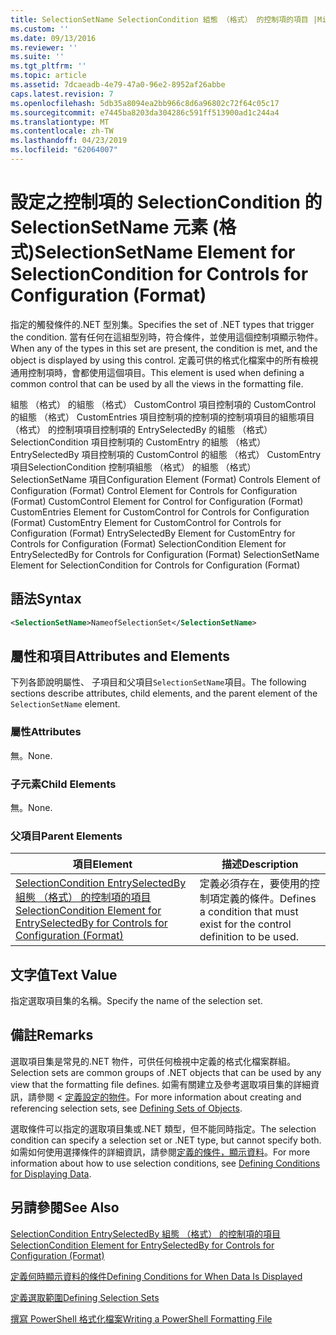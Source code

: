 ```yaml
---
title: SelectionSetName SelectionCondition 組態 （格式） 的控制項的項目 |Microsoft Docs
ms.custom: ''
ms.date: 09/13/2016
ms.reviewer: ''
ms.suite: ''
ms.tgt_pltfrm: ''
ms.topic: article
ms.assetid: 7dcaeadb-4e79-47a0-96e2-8952af26abbe
caps.latest.revision: 7
ms.openlocfilehash: 5db35a8094ea2bb966c8d6a96802c72f64c05c17
ms.sourcegitcommit: e7445ba8203da304286c591ff513900ad1c244a4
ms.translationtype: MT
ms.contentlocale: zh-TW
ms.lasthandoff: 04/23/2019
ms.locfileid: "62064007"
---
```

# <a name="selectionsetname-element-for-selectioncondition-for-controls-for-configuration-format"></a><span data-ttu-id="a5dc8-102">設定之控制項的 SelectionCondition 的 SelectionSetName 元素 (格式)</span><span class="sxs-lookup"><span data-stu-id="a5dc8-102">SelectionSetName Element for SelectionCondition for Controls for Configuration (Format)</span></span>

<span data-ttu-id="a5dc8-103">指定的觸發條件的.NET 型別集。</span><span class="sxs-lookup"><span data-stu-id="a5dc8-103">Specifies the set of .NET types that trigger the condition.</span></span> <span data-ttu-id="a5dc8-104">當有任何在這組型別時，符合條件，並使用這個控制項顯示物件。</span><span class="sxs-lookup"><span data-stu-id="a5dc8-104">When any of the types in this set are present, the condition is met, and the object is displayed by using this control.</span></span> <span data-ttu-id="a5dc8-105">定義可供的格式化檔案中的所有檢視通用控制項時，會都使用這個項目。</span><span class="sxs-lookup"><span data-stu-id="a5dc8-105">This element is used when defining a common control that can be used by all the views in the formatting file.</span></span>

<span data-ttu-id="a5dc8-106">組態 （格式） 的組態 （格式） CustomControl 項目控制項的 CustomControl 的組態 （格式） CustomEntries 項目控制項的控制項的控制項項目的組態項目 （格式） 的控制項項目控制項的 EntrySelectedBy 的組態 （格式） SelectionCondition 項目控制項的 CustomEntry 的組態 （格式） EntrySelectedBy 項目控制項的 CustomControl 的組態 （格式） CustomEntry 項目SelectionCondition 控制項組態 （格式） 的組態 （格式） SelectionSetName 項目</span><span class="sxs-lookup"><span data-stu-id="a5dc8-106">Configuration Element (Format) Controls Element of Configuration (Format) Control Element for Controls for Configuration (Format) CustomControl Element for Control for Configuration (Format) CustomEntries Element for CustomControl for Controls for Configuration (Format) CustomEntry Element for CustomControl for Controls for Configuration (Format) EntrySelectedBy Element for CustomEntry for Controls for Configuration (Format) SelectionCondition Element for EntrySelectedBy for Controls for Configuration (Format) SelectionSetName Element for SelectionCondition for Controls for Configuration (Format)</span></span>

## <a name="syntax"></a><span data-ttu-id="a5dc8-107">語法</span><span class="sxs-lookup"><span data-stu-id="a5dc8-107">Syntax</span></span>

```xml
<SelectionSetName>NameofSelectionSet</SelectionSetName>
```

## <a name="attributes-and-elements"></a><span data-ttu-id="a5dc8-108">屬性和項目</span><span class="sxs-lookup"><span data-stu-id="a5dc8-108">Attributes and Elements</span></span>

<span data-ttu-id="a5dc8-109">下列各節說明屬性、 子項目和父項目`SelectionSetName`項目。</span><span class="sxs-lookup"><span data-stu-id="a5dc8-109">The following sections describe attributes, child elements, and the parent element of the `SelectionSetName` element.</span></span>

### <a name="attributes"></a><span data-ttu-id="a5dc8-110">屬性</span><span class="sxs-lookup"><span data-stu-id="a5dc8-110">Attributes</span></span>

<span data-ttu-id="a5dc8-111">無。</span><span class="sxs-lookup"><span data-stu-id="a5dc8-111">None.</span></span>

### <a name="child-elements"></a><span data-ttu-id="a5dc8-112">子元素</span><span class="sxs-lookup"><span data-stu-id="a5dc8-112">Child Elements</span></span>

<span data-ttu-id="a5dc8-113">無。</span><span class="sxs-lookup"><span data-stu-id="a5dc8-113">None.</span></span>

### <a name="parent-elements"></a><span data-ttu-id="a5dc8-114">父項目</span><span class="sxs-lookup"><span data-stu-id="a5dc8-114">Parent Elements</span></span>

|<span data-ttu-id="a5dc8-115">項目</span><span class="sxs-lookup"><span data-stu-id="a5dc8-115">Element</span></span>|<span data-ttu-id="a5dc8-116">描述</span><span class="sxs-lookup"><span data-stu-id="a5dc8-116">Description</span></span>|
|-------------|-----------------|
|[<span data-ttu-id="a5dc8-117">SelectionCondition EntrySelectedBy 組態 （格式） 的控制項的項目</span><span class="sxs-lookup"><span data-stu-id="a5dc8-117">SelectionCondition Element for EntrySelectedBy for Controls for Configuration (Format)</span></span>](./selectioncondition-element-for-entryselectedby-for-controls-for-configuration-format.md)|<span data-ttu-id="a5dc8-118">定義必須存在，要使用的控制項定義的條件。</span><span class="sxs-lookup"><span data-stu-id="a5dc8-118">Defines a condition that must exist for the control definition to be used.</span></span>|

## <a name="text-value"></a><span data-ttu-id="a5dc8-119">文字值</span><span class="sxs-lookup"><span data-stu-id="a5dc8-119">Text Value</span></span>

<span data-ttu-id="a5dc8-120">指定選取項目集的名稱。</span><span class="sxs-lookup"><span data-stu-id="a5dc8-120">Specify the name of the selection set.</span></span>

## <a name="remarks"></a><span data-ttu-id="a5dc8-121">備註</span><span class="sxs-lookup"><span data-stu-id="a5dc8-121">Remarks</span></span>

<span data-ttu-id="a5dc8-122">選取項目集是常見的.NET 物件，可供任何檢視中定義的格式化檔案群組。</span><span class="sxs-lookup"><span data-stu-id="a5dc8-122">Selection sets are common groups of .NET objects that can be used by any view that the formatting file defines.</span></span> <span data-ttu-id="a5dc8-123">如需有關建立及參考選取項目集的詳細資訊，請參閱 <<c0> [ 定義設定的物件](./defining-selection-sets.md)。</span><span class="sxs-lookup"><span data-stu-id="a5dc8-123">For more information about creating and referencing selection sets, see [Defining Sets of Objects](./defining-selection-sets.md).</span></span>

<span data-ttu-id="a5dc8-124">選取條件可以指定的選取項目集或.NET 類型，但不能同時指定。</span><span class="sxs-lookup"><span data-stu-id="a5dc8-124">The selection condition can specify a selection set or .NET type, but cannot specify both.</span></span> <span data-ttu-id="a5dc8-125">如需如何使用選擇條件的詳細資訊，請參閱[定義的條件，顯示資料](./defining-conditions-for-displaying-data.md)。</span><span class="sxs-lookup"><span data-stu-id="a5dc8-125">For more information about how to use selection conditions, see [Defining Conditions for Displaying Data](./defining-conditions-for-displaying-data.md).</span></span>

## <a name="see-also"></a><span data-ttu-id="a5dc8-126">另請參閱</span><span class="sxs-lookup"><span data-stu-id="a5dc8-126">See Also</span></span>

[<span data-ttu-id="a5dc8-127">SelectionCondition EntrySelectedBy 組態 （格式） 的控制項的項目</span><span class="sxs-lookup"><span data-stu-id="a5dc8-127">SelectionCondition Element for EntrySelectedBy for Controls for Configuration (Format)</span></span>](./selectioncondition-element-for-entryselectedby-for-controls-for-configuration-format.md)

[<span data-ttu-id="a5dc8-128">定義何時顯示資料的條件</span><span class="sxs-lookup"><span data-stu-id="a5dc8-128">Defining Conditions for When Data Is Displayed</span></span>](./defining-conditions-for-displaying-data.md)

[<span data-ttu-id="a5dc8-129">定義選取範圍</span><span class="sxs-lookup"><span data-stu-id="a5dc8-129">Defining Selection Sets</span></span>](./defining-selection-sets.md)

[<span data-ttu-id="a5dc8-130">撰寫 PowerShell 格式化檔案</span><span class="sxs-lookup"><span data-stu-id="a5dc8-130">Writing a PowerShell Formatting File</span></span>](./writing-a-powershell-formatting-file.md)
